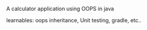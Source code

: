 A calculator application using OOPS in java

learnables: oops inheritance, Unit testing, gradle, etc..